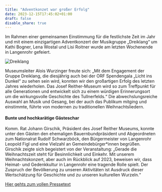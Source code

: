 ```yaml
---
title: "Adventkonzet war großer Erfolg"
date: 2023-12-15T17:45:02+01:00
draft: false
disable_share: true
---
```


Im Rahmen einer gemeinsamen Einstimmung für die festlichste Zeit im Jahr und mit einem einzigartigen Adventkonzert der Musikgruppe „Dreiklang“ um Kathi Bogner, Lena Wostal und Lisi Roitner wurde am letzten Wochenende in Langenrohr gefeiert.

![Dreiklang](/posts/2023/adventkonzert-rueckblick.jpg)

Museumsleiter Alois Wurzinger freute sich: „Mit dem Engagement der Gruppe Dreiklang, die diesjährig auch bei der ORF Spendengala „Licht ins Dunkel“ zu sehen sein wird, konnten wir den großartigen Erfolg des letzten Jahres wiederholen.
Das Josef Reither-Museum wird so zum Treffpunkt für alle Generationen und entwickelt sich zu einem würdigen Erinnerungsort um die wirkungsvolle Geschichte des Tullnerfelds.“
Die abwechslungsreiche Auswahl an Musik und Gesang, bei der auch das Publikum mitging und einstimmte, führte von modernen zu traditionellen Weihnachtsliedern.

#### Bunte und hochkarätige Gästeschar

Komm. Rat Johann Girschik, Präsident des Josef Reither Museums, konnte unter den Gästen den ehemaligen Bauernbundpräsident und Abgeordneten zum Nationalrat Rudolf Schwarzböck, den Bürgermeister von Langenrohr Leopold Figl und eine Vielzahl an Gemeindebürger*innen begrüßen.
Girschik zeigte sich begeistert von der Veranstaltung: „Gerade die Weihnachtszeit steht für Besinnlichkeit und Einkehr.
Mit unserem Weihnachtskonzert, aber auch im Rückblick auf 2023, beweisen wir, dass Heimat- und Gedenkkultur in Langenrohr eine tragende Rolle spielt.
Der Zuspruch der Bevölkerung zu unseren Aktivitäten ist Ausdruck dieser Wertschätzung für Geschichte und zu unseren kulturellen Wurzeln.“

[Hier gehts zum vollen Pressetext](/posts/2023/adventkonzert-pressetext.pdf)

